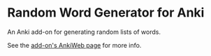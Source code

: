 # Random Word Generator for Anki

An Anki add-on for generating random lists of words.

See the [add-on's AnkiWeb page](https://ankiweb.net/shared/info/1730954919) for more info.
